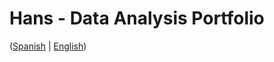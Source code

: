 # Hans - Data Analysis Portfolio 
([Spanish](https://github.com/HansAllTech/Hans_Data_Analysis_Portfolio/blob/main/Proyectos.md#tabla-de-contenido-es--en) | [English](https://github.com/HansAllTech/Hans_Data_Analysis_Portfolio/blob/main/Projects.md#table-of-content-es--en))                                  
                                                                                                                                                         
                                                                               
                                                                              
                                                    
                          
                       
                  
                            
          
     
    
   
 
  
